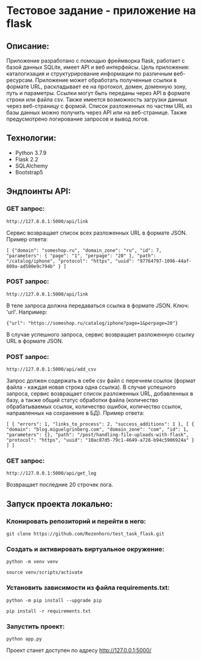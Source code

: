 # Тестовое задание - приложение на flask

## Описание:
Приложение разработано с помощью фреймворка flask, работает с базой данных SQLite, имеет API и веб интерфейсы.
Цель приложения: каталогизация и структурирование информации по различным веб-ресурсам.
Приложение может обработать полученные ссылки в формате URL, раскладывает ее на протокол, домен, доменную зону, путь и параметры.
Ссылки могут быть переданы через API в формате строки или файла csv. Также имеется возможность загрузки данных через веб-страницу с формой. Список разложенных по частям URL из базы данных можно получить через API или на веб-странице. Также предусмотрено логирование запросов и вывод логов.

## Технологии:
- Python 3.7.9
- Flask 2.2
- SQLAlchemy
- Bootstrap5

## Эндпоинты API:
### GET запрос:
```
http://127.0.0.1:5000/api/link
```
Сервис возвращает список всех разложенных URL в формате JSON. Пример ответа:
```
[ {"domain": "someshop.ru", "domain_zone": "ru", "id": 7, "parameters": { "page": "1", "perpage": "20" }, "path": "/catalog/iphone", "protocol": "https", "uuid": "97764797-1096-44af-809a-ad500e9c794b" } ]
```
### POST запрос:
```
http://127.0.0.1:5000/api/link
```
В теле запроса должна передаваться ссылка в формате JSON. Ключ: 'url'. Например:
```
{"url": "https://someshop.ru/catalog/iphone?page=1&perpage=20"}
```
В случае успешного запроса, сервис возвращает разложенную ссылку URL в формате JSON.

### POST запрос:
```
http://127.0.0.1:5000/api/add_csv
```
Запрос должен содержать в себе csv файл с перечнем ссылок (формат файла - каждая новая строка одна ссылка).
В случае успешного запроса, сервис возвращает список разложенных URL, добавленных в базу, а также общий статус обработки файла (количество обрабатываемых ссылок, количество ошибок, количество ссылок, направленных на сохранение в БД).
Пример ответа:
```
[ { "errors": 1, "links_to_process": 2, "success_additions": 1 }, [ { "domain": "blog.miguelgrinberg.com", "domain_zone": "com", "id": 1, "parameters": {}, "path": "/post/handling-file-uploads-with-flask", "protocol": "https", "uuid": "10ac87d5-79c1-4649-a728-b94c5906924a" } ] ]
```
### GET запрос:
```
http://127.0.0.1:5000/api/get_log
```
Возвращает последние 20 строчек лога.

## Запуск проекта локально:

### Клонировать репозиторий и перейти в него:
```
git clone https://github.com/Rezenhorn/test_task_flask.git
```
### Cоздать и активировать виртуальное окружение:
```
python -m venv venv
```
```
source venv/scripts/activate
```
### Установить зависимости из файла requirements.txt:
```
python -m pip install --upgrade pip
```
```
pip install -r requirements.txt
```
### Запустить проект:
```
python app.py
```
Проект станет доступен по адресу http://127.0.0.1:5000/
